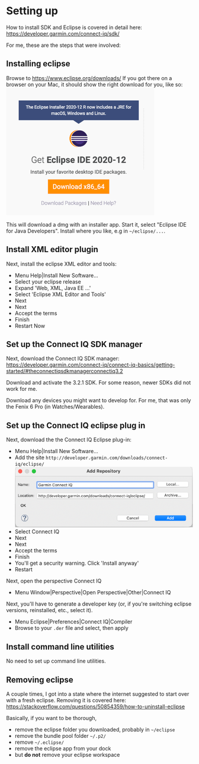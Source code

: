 # Setting up
How to install SDK and Eclipse is covered in detail here: https://developer.garmin.com/connect-iq/sdk/

For me, these are the steps that were involved:
## Installing eclipse
Browse to https://www.eclipse.org/downloads/
If you got there on a browser on your Mac, it should show the right download for you, like so:
![](images/eclipse-download.png)

This will download a dmg with an installer app. Start it, select "Eclipse IDE for Java Developers". Install where you like, e.g in `~/eclipse/...`.

## Install XML editor plugin
Next, install the eclipse XML editor and tools:
- Menu Help|Install New Software...
- Select your eclipse release
- Expand 'Web, XML, Java EE ...'
- Select 'Eclipse XML Editor and Tools'
- Next
- Next
- Accept the terms
- Finish
- Restart Now

## Set up the Connect IQ SDK manager
Next, download the Connect IQ SDK manager: https://developer.garmin.com/connect-iq/connect-iq-basics/getting-started/#theconnectiqsdkmanagerconnectiq3.2

Download and activate the 3.2.1 SDK. For some reason, newer SDKs did not work for me.

Download any devices you might want to develop for. For me, that was only the Fenix 6 Pro (in Watches/Wearables).

## Set up the Connect IQ eclipse plug in
Next, download the the Connect IQ Eclipse plug-in:
- Menu Help|Install New Software...
- Add the site `http://developer.garmin.com/downloads/connect-iq/eclipse/`
![](images/sdk-install.png)
- Select Connect IQ
- Next
- Next
- Accept the terms
- Finish
- You'll get a security warning. Click 'Install anyway'
- Restart

Next, open the perspective Connect IQ
* Menu Window|Perspective|Open Perspective|Other|Connect IQ

Next, you'll have to generate a developer key (or, if you're switching eclipse versions, reinstalled, etc., select it).
- Menu Eclipse|Preferences|Connect IQ|Compiler
- Browse to your `.der` file and select, then apply 

## Install command line utilities
No need to set up command line utilities.

## Removing eclipse
A couple times, I got into a state where the internet suggested to start over with a fresh eclipse. Removing it is covered here: https://stackoverflow.com/questions/50854359/how-to-uninstall-eclipse

Basically, if you want to be thorough,
- remove the eclipse folder you downloaded, probably in `~/eclipse`
- remove the bundle pool folder `~/.p2/`
- remove `~/.eclipse/`
- remove the eclipse app from your dock
- but **do not** remove your eclipse workspace
